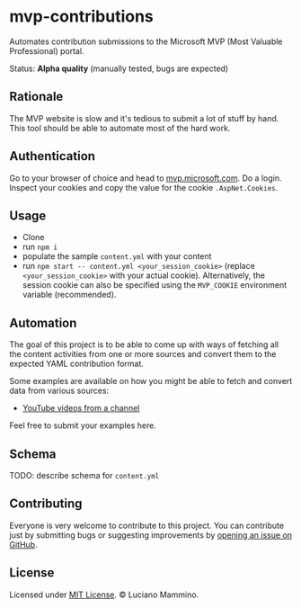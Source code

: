 # mvp-contributions

Automates contribution submissions to the Microsoft MVP (Most Valuable Professional) portal.

Status: **Alpha quality** (manually tested, bugs are expected)

## Rationale

The MVP website is slow and it's tedious to submit a lot of stuff by hand. This tool should be able to automate most of the hard work.


## Authentication

Go to your browser of choice and head to [mvp.microsoft.com](https://mvp.microsoft.com/). Do a login. Inspect your cookies and copy the value for the cookie `.AspNet.Cookies`.


## Usage

- Clone
- run `npm i`
- populate the sample `content.yml` with your content
- run `npm start -- content.yml <your_session_cookie>` (replace `<your_session_cookie>` with your actual cookie). Alternatively, the session cookie can also be specified using the `MVP_COOKIE` environment variable (recommended).


## Automation

The goal of this project is to be able to come up with ways of fetching all the content activities from one or more sources and convert them to the expected YAML contribution format.

Some examples are available on how you might be able to fetch and convert data from various sources:

  - [YouTube videos from a channel](/docs/automation/youtube.md)


Feel free to submit your examples here.


## Schema

TODO: describe schema for `content.yml`





## Contributing

Everyone is very welcome to contribute to this project.
You can contribute just by submitting bugs or suggesting improvements by
[opening an issue on GitHub](https://github.com/lmammino/mvp-contributions/issues).


## License

Licensed under [MIT License](LICENSE). © Luciano Mammino.